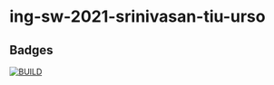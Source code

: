 # ing-sw-2021-srinivasan-tiu-urso

## Badges
[![BUILD](https://circleci.com/gh/ravifrancesco/ing-sw-2021-srinivasan-tiu-urso.svg?style=svg&circle-token=d3f29cd7ec4c22170ffb9ec47a837be042e69e76)](https://circleci.com/gh/ravifrancesco/ing-sw-2021-srinivasan-tiu-urso)

